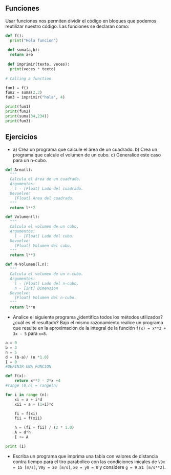 ## Funciones 

Usar funciones nos permiten dividir el código en bloques que podemos reutilizar nuestro código. Las funciones se declaran como: 

~~~py
def f():
  print("Hola funcion")
  
 def suma(a,b):
  return a+b
 
 def imprimir(texto, veces):
  print(veces * texto)
 
# Calling a function

fun1 = f()
fun2 = suma(2,3)
fun3 = imprimir("hola", 4)

print(fun1)
print(fun2)
print(suma(34,234))
print(fun3)
~~~

## Ejercicios

* a) Crea un programa que calcule el área de un cuadrado. b) Crea un programa que calcule el volumen de un cubo. c) Generalice este caso para un n-cubo.

~~~py
def Area(l):
  """
  Calcula el área de un cuadrado.
  Argumentos:
    l - [Float] Lado del cuadrado.
  Devuelve:
    [Float] Area del cuadrado.
  """
  return l**2

def Volumen(l):
  """
  Calcula el volumen de un cubo.
  Argumentos:
    l - [Float] Lado del cubo.
  Devuelve:
    [Float] Volumen del cubo.
  """
  return l**3

def N-Volumen(l,n):
  """
  Calcula el volumen de un n-cubo.
  Argumentos:
    l - [Float] Lado del n-cubo.
    n - [Int] Dimension
  Devuelve:
    [Float] Volumen del n-cubo.
  """
  return l**n

~~~

* Analice el siguiente programa ¿identifica todos los métodos utilizados? ¿cuál es el resultado? Bajo el mismo razonamiento realice un programa que resulte en la aproximación de la integral de la función `f(x) = x**2 + 3x - 5` para `x=8`.

~~~py
a = 0
b = 3
n = 5
d = (b-a)/ (n *1.0)
I = 0
#DEFINIR UNA FUNCION

def f(x):
    return x**2 - 2*x +4
#range (0,n) = range(n)

for i in range (n):
    xi = a + i*d
    xii = a + (1+i)*d

    fi = f(xi)
    fii = f(xii)

    h = (fi + fii) / (2 * 1.0)
    A = d*h
    I += A

print (I)
~~~

* Escriba un programa que imprima una tabla con valores de distancia contra tiempo para el tiro parabólico con las condiciones inicales de `V0x = 15 [m/s]`, `V0y = 20 [m/s]`, `x0 = y0 = 0` y considere `g = 9.81 [m/s**2]`.
